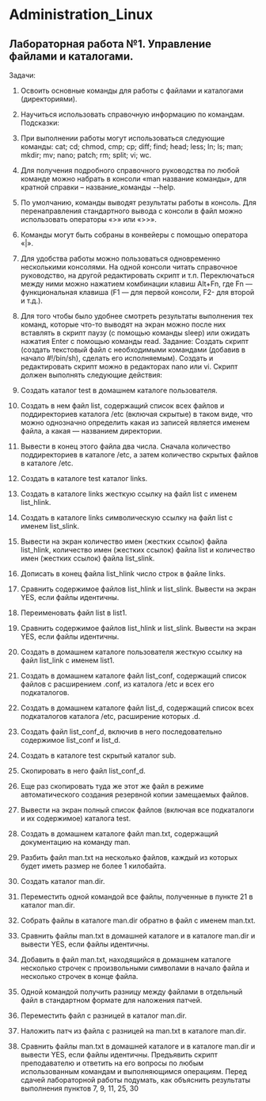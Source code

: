 # Administration_Linux
## Лабораторная работа №1. Управление файлами и каталогами.
Задачи:
1. Освоить основные команды для работы с файлами и каталогами (директориями).
2. Научиться использовать справочную информацию по командам.
Подсказки:
1. При выполнении работы могут использоваться следующие команды:
cat; cd; chmod, cmp; cp; diff; find; head; less; ln; ls; man; mkdir; mv; nano; patch; rm; split; vi; wc.
2. Для получения подробного справочного руководства по любой команде можно набрать в консоли
«man название команды», для кратной справки – название_команды --help.
3. По умолчанию, команды выводят результаты работы в консоль. Для перенаправления
стандартного вывода с консоли в файл можно использовать операторы «>» или «>>».
4. Команды могут быть собраны в конвейеры с помощью оператора «|».
5. Для удобства работы можно пользоваться одновременно несколькими консолями. На одной
консоли читать справочное руководство, на другой редактировать скрипт и т.п. Переключаться между
ними можно нажатием комбинации клавиш Alt+Fn, где Fn — функциональная клавиша (F1 — для
первой консоли, F2- для второй и т.д.).
6. Для того чтобы было удобнее смотреть результаты выполнения тех команд, которые что-то
выводят на экран можно после них вставлять в скрипт паузу (с помощью команды sleep) или ожидать
нажатия Enter с помощью команды read.
Задание:
Создать скрипт (создать текстовый файл с необходимыми командами (добавив в начало #!/bin/sh),
сделать его исполняемым). Создать и редактировать скрипт можно в редакторах nano или vi.
Скрипт должен выполнять следующие действия:
1. Создать каталог test в домашнем каталоге пользователя.
2. Создать в нем файл list, содержащий список всех файлов и поддиректориев каталога /etc (включая
скрытые) в таком виде, что можно однозначно определить какая из записей является именем файла, а
какая — названием директории.
3. Вывести в конец этого файла два числа. Сначала количество поддиректориев в каталоге /etc, а
затем количество скрытых файлов в каталоге /etc.
4. Создать в каталоге test каталог links.
5. Создать в каталоге links жесткую ссылку на файл list с именем list_hlink.
6. Создать в каталоге links символическую ссылку на файл list с именем list_slink.
7. Вывести на экран количество имен (жестких ссылок) файла list_hlink, количество имен (жестких
ссылок) файла list и количество имен (жестких ссылок) файла list_slink.
8. Дописать в конец файла list_hlink число строк в файле links.
9. Сравнить содержимое файлов list_hlink и list_slink. Вывести на экран YES, если файлы
идентичны.
10. Переименовать файл list в list1.
11. Сравнить содержимое файлов list_hlink и list_slink. Вывести на экран YES, если файлы
идентичны.
12. Создать в домашнем каталоге пользователя жесткую ссылку на файл list_link с именем list1.
13. Создать в домашнем каталоге файл list_conf, содержащий список файлов с расширением .conf, из
каталога /etc и всех его подкаталогов.
14. Создать в домашнем каталоге файл list_d, содержащий список всех подкаталогов каталога /etc,
расширение которых .d.
15. Создать файл list_conf_d, включив в него последовательно содержимое list_conf и list_d.
16. Создать в каталоге test скрытый каталог sub.
17. Скопировать в него файл list_conf_d.
18. Еще раз скопировать туда же этот же файл в режиме автоматического создания резервной копии
замещаемых файлов.
19. Вывести на экран полный список файлов (включая все подкаталоги и их содержимое) каталога
test.
20. Создать в домашнем каталоге файл man.txt, содержащий документацию на команду man.

21. Разбить файл man.txt на несколько файлов, каждый из которых будет иметь размер не более 1
килобайта.
22. Создать каталог man.dir.
23. Переместить одной командой все файлы, полученные в пункте 21 в каталог man.dir.
24. Собрать файлы в каталоге man.dir обратно в файл с именем man.txt.
25. Сравнить файлы man.txt в домашней каталоге и в каталоге man.dir и вывести YES, если файлы
идентичны.
26. Добавить в файл man.txt, находящийся в домашнем каталоге несколько строчек с произвольными
символами в начало файла и несколько строчек в конце файла.
27. Одной командой получить разницу между файлами в отдельный файл в стандартном формате для
наложения патчей.
28. Переместить файл с разницей в каталог man.dir.
29. Наложить патч из файла с разницей на man.txt в каталоге man.dir.
30. Сравнить файлы man.txt в домашней каталоге и в каталоге man.dir и вывести YES, если файлы
идентичны.
Предъявить скрипт преподавателю и ответить на его вопросы по любым использованным командам и
выполняющимся операциям. Перед сдачей лабораторной работы подумать, как объяснить результаты
выполнения пунктов 7, 9, 11, 25, 30
